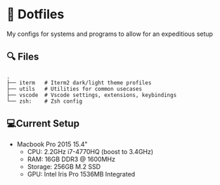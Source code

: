 # 📘 Dotfiles

My configs for systems and programs to allow for an expeditious setup

## 🔍 Files

```
.
├── iterm   # Iterm2 dark/light theme profiles
├── utils   # Utilities for common usecases
├── vscode  # Vscode settings, extensions, keybindings
└── zsh:    # Zsh config
```

## 💻Current Setup

- Macbook Pro 2015 15.4"
  - CPU: 2.2GHz i7-4770HQ (boost to 3.4GHz)
  - RAM: 16GB DDR3 @ 1600MHz
  - Storage: 256GB M.2 SSD
  - GPU: Intel Iris Pro 1536MB Integrated